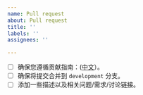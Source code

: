 ```yaml
---
name: Pull request
about: Pull request
title: ''
labels: ''
assignees: ''

---
```


- [ ] 确保您遵循贡献指南：([中文](https://github.com/NI-Web-Infra-Team/common-util/tree/main/.github/CONTRIBUTING.zh-CN.md)）。
- [ ] 确保将提交合并到 `development` 分支。
- [ ] 添加一些描述以及相关问题/需求/讨论链接。
